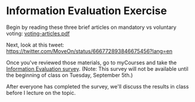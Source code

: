 # Information Evaluation Exercise

Begin by reading these three brief articles on mandatory vs voluntary voting: [voting-articles.pdf](voting-articles.pdf)

Next, look at this tweet: https://twitter.com/MoveOn/status/666772893846675456?lang=en

Once you've reviewed those materials, go to myCourses and take the [Information Evaluation survey](https://mycourses.rit.edu/d2l/lms/survey/admin/modify/survey_newedit_properties.d2l?si=764021&ou=658493). (Note: This survey will not be available until the beginning of class on Tuesday, September 5th.)

After everyone has completed the survey, we'll discuss the results in class before I lecture on the topic. 